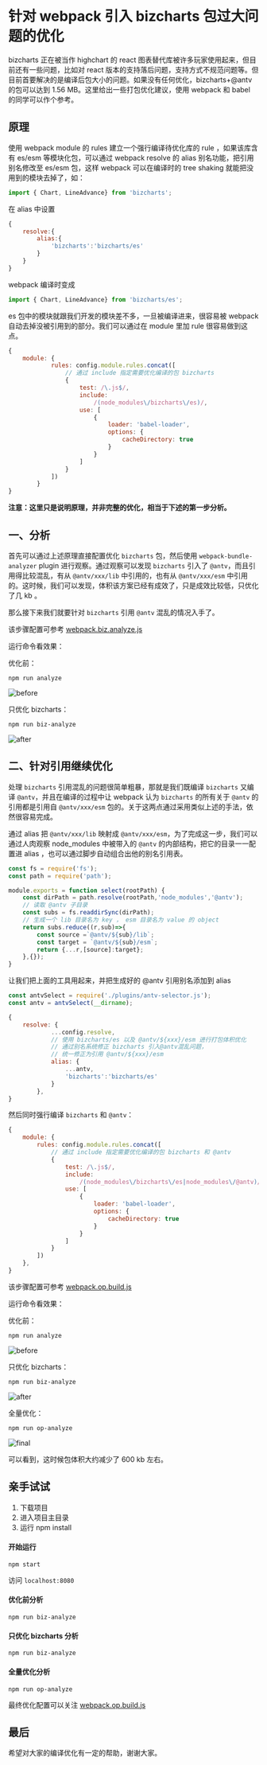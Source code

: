 # 针对 webpack 引入 bizcharts 包过大问题的优化

bizcharts 正在被当作 highchart 的 react 图表替代库被许多玩家使用起来，但目前还有一些问题，比如对 react 版本的支持落后问题，支持方式不规范问题等。但目前首要解决的是编译后包大小的问题。如果没有任何优化，bizcharts+@antv 的包可以达到 1.56 MB。这里给出一些打包优化建议，使用 webpack 和 babel 的同学可以作个参考。

## 原理

使用 webpack module 的 rules 建立一个强行编译待优化库的 rule ，如果该库含有 es/esm 等模块化包，可以通过 webpack resolve 的 alias 别名功能，把引用别名修改至 es/esm 包，这样 webpack 可以在编译时的 tree shaking 就能把没用到的模块去掉了，如：

```javascript
import { Chart, LineAdvance} from 'bizcharts';
```

在 alias 中设置 

```javascript
{
    resolve:{
        alias:{
            'bizcharts':'bizcharts/es'
        }
    }
}

```

webpack 编译时变成

```javascript
import { Chart, LineAdvance} from 'bizcharts/es';
```

es 包中的模块就跟我们开发的模块差不多，一旦被编译进来，很容易被 webpack 自动去掉没被引用到的部分。我们可以通过在 module 里加 rule 很容易做到这点。

```javascript
{
    module: {
            rules: config.module.rules.concat([
                // 通过 include 指定需要优化编译的包 bizcharts
                {
                    test: /\.js$/,
                    include:
                        /(node_modules\/bizcharts\/es)/,
                    use: [
                        {
                            loader: 'babel-loader',
                            options: {
                                cacheDirectory: true
                            }
                        }
                    ]
                }
            ])
        }
}
```

<strong>注意：这里只是说明原理，并非完整的优化，相当于下述的第一步分析。</strong>

## 一、分析

首先可以通过上述原理直接配置优化 `bizcharts` 包，然后使用 `webpack-bundle-analyzer` plugin 进行观察。通过观察可以发现 `bizcharts` 引入了 `@antv`，而且引用得比较混乱，有从 `@antv/xxx/lib` 中引用的，也有从 `@antv/xxx/esm` 中引用的。这时候，我们可以发现，体积该方案已经有成效了，只是成效比较低，只优化了几 kb 。

那么接下来我们就要针对 `bizcharts` 引用 `@antv` 混乱的情况入手了。

该步骤配置可参考 [webpack.biz.analyze.js](/webpack.biz.analyze.js)

运行命令看效果：

优化前：

```
npm run analyze
```

![before](/analyze/no_op.png)

只优化 bizcharts：

```
npm run biz-analyze
```

![after](/analyze/only_bizcharts.png)

## 二、针对引用继续优化

处理 `bizcharts` 引用混乱的问题很简单粗暴，那就是我们既编译 `bizcharts` 又编译 `@antv`，并且在编译的过程中让 webpack 认为 `bizcharts` 的所有关于 `@antv` 的引用都是引用自 `@antv/xxx/esm` 包的。关于这两点通过采用类似上述的手法，依然很容易完成。

通过 alias 把 `@antv/xxx/lib` 映射成 `@antv/xxx/esm`，为了完成这一步，我们可以通过人肉观察 node_modules 中被带入的 `@antv` 的内部结构，把它的目录一一配置进 alias ，也可以通过脚步自动组合出他的别名引用表。

```javascript
const fs = require('fs');
const path = require('path');

module.exports = function select(rootPath) {
    const dirPath = path.resolve(rootPath,'node_modules','@antv');
    // 读取 @antv 子目录
    const subs = fs.readdirSync(dirPath);
    // 生成一个 lib 目录名为 key ， esm 目录名为 value 的 object
    return subs.reduce((r,sub)=>{
        const source =`@antv/${sub}/lib`;
        const target = `@antv/${sub}/esm`;
        return {...r,[source]:target};
    },{});
}
```

让我们把上面的工具用起来，并把生成好的 @antv 引用别名添加到 alias

```javascript
const antvSelect = require('./plugins/antv-selector.js');
const antv = antvSelect(__dirname);

{
    resolve: {
            ...config.resolve,
            // 使用 bizcharts/es 以及 @antv/${xxx}/esm 进行打包体积优化
            // 通过别名系统修正 bizcharts 引入@antv混乱问题，
            // 统一修正为引用 @antv/${xxx}/esm
            alias: {
                ...antv,
                'bizcharts':'bizcharts/es'
            }
        },
}
```

然后同时强行编译 `bizcharts` 和 `@antv`：

```javascript
{
    module: {
        rules: config.module.rules.concat([
            // 通过 include 指定需要优化编译的包 bizcharts 和 @antv
            {
                test: /\.js$/,
                include:
                    /(node_modules\/bizcharts\/es|node_modules\/@antv)/,
                use: [
                    {
                        loader: 'babel-loader',
                        options: {
                            cacheDirectory: true
                        }
                    }
                ]
            }
        ])
    },
}
```

该步骤配置可参考 [webpack.op.build.js](/webpack.op.build.js)

运行命令看效果：

优化前：

```
npm run analyze
```

![before](/analyze/no_op.png)

只优化 bizcharts：

```
npm run biz-analyze
```

![after](/analyze/only_bizcharts.png)

全量优化：

```
npm run op-analyze
```

![final](/analyze/oped.png)

可以看到，这时候包体积大约减少了 600 kb 左右。

## 亲手试试

1. 下载项目
2. 进入项目主目录
3. 运行 npm install

#### 开始运行

```
npm start
```

访问 `localhost:8080`

#### 优化前分析

```
npm run biz-analyze
```

#### 只优化 bizcharts 分析

```
npm run biz-analyze
```

#### 全量优化分析

```
npm run op-analyze
```

最终优化配置可以关注 [webpack.op.build.js](/webpack.op.build.js)

## 最后

希望对大家的编译优化有一定的帮助，谢谢大家。

